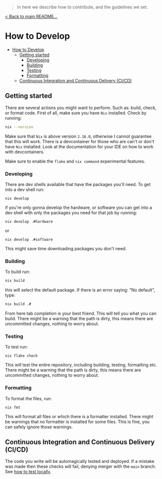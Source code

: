 > In here we describe how to contribute, and the guidelines we set.

[< Back to main README...](./README.md)

# How to Develop

- [How to Develop](#how-to-develop)
  - [Getting started](#getting-started)
    - [Developing](#developing)
    - [Building](#building)
    - [Testing](#testing)
    - [Formatting](#formatting)
  - [Continuous Integration and Continuous Delivery (CI/CD)](#continuous-integration-and-continuous-delivery-cicd)

## Getting started

There are several actions you might want to perform. Such as: build, check, or format code. First of all, make sure you have `Nix` installed. Check by running:

```sh
nix --version
```

Make sure that `Nix` is above version `2.16.0`, otherwise I cannot guarantee that this will work. There is a devcontainer for those who are can't or don't have `Nix` installed. Look at the documentation for your IDE on how to work with devcontainers.

Make sure to enable the `flake` and `nix command` experimental features.

### Developing

There are dev shells available that have the packages you'll need. To get into a dev shell run:

```SH
nix develop
```

if you're only gonna develop the hardware, or software you can get into a dev shell with only the packages you need for that job by running:

```SH
nix develop .#hardware
```

or

```SH
nix develop .#software
```

This might save time downloading packages you don't need.

### Building

To build run:

```sh
nix build
```

this will select the default package. If there is an error saying: "No default", type:

```sh
nix build .#
```

From here tab completion is your best friend. This will tell you what you can build. There might be a warning that the path is dirty, this means there are uncommitted changes, nothing to worry about.

### Testing

To test run:

```SH
nix flake check
```

This will test the entire repository, including building, testing, formatting etc. There might be a warning that the path is dirty, this means there are uncommitted changes, nothing to worry about.

### Formatting

To format the files, run:

```SH
nix fmt
```

This will format all files or which there is a formatter installed. There might be warnings that no formatter is installed for some files. This is fine, you can safely ignore those warnings.

## Continuous Integration and Continuous Delivery (CI/CD)

The code you write will be automagically tested and deployed. If a mistake was made then these checks will fail, denying merger with the `main` branch. See [how to test locally](#testing).
